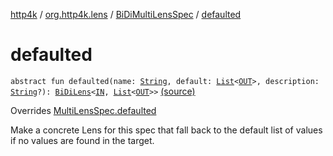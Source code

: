 [http4k](../../index.md) / [org.http4k.lens](../index.md) / [BiDiMultiLensSpec](index.md) / [defaulted](./defaulted.md)

# defaulted

`abstract fun defaulted(name: `[`String`](https://kotlinlang.org/api/latest/jvm/stdlib/kotlin/-string/index.html)`, default: `[`List`](https://kotlinlang.org/api/latest/jvm/stdlib/kotlin.collections/-list/index.html)`<`[`OUT`](index.md#OUT)`>, description: `[`String`](https://kotlinlang.org/api/latest/jvm/stdlib/kotlin/-string/index.html)`?): `[`BiDiLens`](../-bi-di-lens/index.md)`<`[`IN`](index.md#IN)`, `[`List`](https://kotlinlang.org/api/latest/jvm/stdlib/kotlin.collections/-list/index.html)`<`[`OUT`](index.md#OUT)`>>` [(source)](https://github.com/http4k/http4k/blob/master/http4k-core/src/main/kotlin/org/http4k/lens/lensSpec.kt#L136)

Overrides [MultiLensSpec.defaulted](../-multi-lens-spec/defaulted.md)

Make a concrete Lens for this spec that fall back to the default list of values if no values are found in the target.

